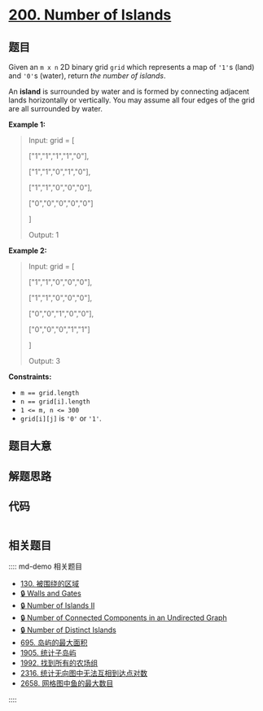 # [200. Number of Islands](https://leetcode.com/problems/number-of-islands/)

## 题目

Given an `m x n` 2D binary grid `grid` which represents a map of `'1'`s (land)
and `'0'`s (water), return _the number of islands_.

An **island** is surrounded by water and is formed by connecting adjacent
lands horizontally or vertically. You may assume all four edges of the grid
are all surrounded by water.



**Example 1:**

> Input: grid = [
> 
>   ["1","1","1","1","0"],
> 
>   ["1","1","0","1","0"],
> 
>   ["1","1","0","0","0"],
> 
>   ["0","0","0","0","0"]
> 
> ]
> 
> Output: 1

**Example 2:**

> Input: grid = [
> 
>   ["1","1","0","0","0"],
> 
>   ["1","1","0","0","0"],
> 
>   ["0","0","1","0","0"],
> 
>   ["0","0","0","1","1"]
> 
> ]
> 
> Output: 3

**Constraints:**

  * `m == grid.length`
  * `n == grid[i].length`
  * `1 <= m, n <= 300`
  * `grid[i][j]` is `'0'` or `'1'`.


## 题目大意

## 解题思路

## 代码

```javascript

```

## 相关题目

:::: md-demo 相关题目
- [130. 被围绕的区域](https://leetcode.com/problems/surrounded-regions)
- [🔒 Walls and Gates](https://leetcode.com/problems/walls-and-gates)
- [🔒 Number of Islands II](https://leetcode.com/problems/number-of-islands-ii)
- [🔒 Number of Connected Components in an Undirected Graph](https://leetcode.com/problems/number-of-connected-components-in-an-undirected-graph)
- [🔒 Number of Distinct Islands](https://leetcode.com/problems/number-of-distinct-islands)
- [695. 岛屿的最大面积](https://leetcode.com/problems/max-area-of-island)
- [1905. 统计子岛屿](https://leetcode.com/problems/count-sub-islands)
- [1992. 找到所有的农场组](https://leetcode.com/problems/find-all-groups-of-farmland)
- [2316. 统计无向图中无法互相到达点对数](https://leetcode.com/problems/count-unreachable-pairs-of-nodes-in-an-undirected-graph)
- [2658. 网格图中鱼的最大数目](https://leetcode.com/problems/maximum-number-of-fish-in-a-grid)

::::
